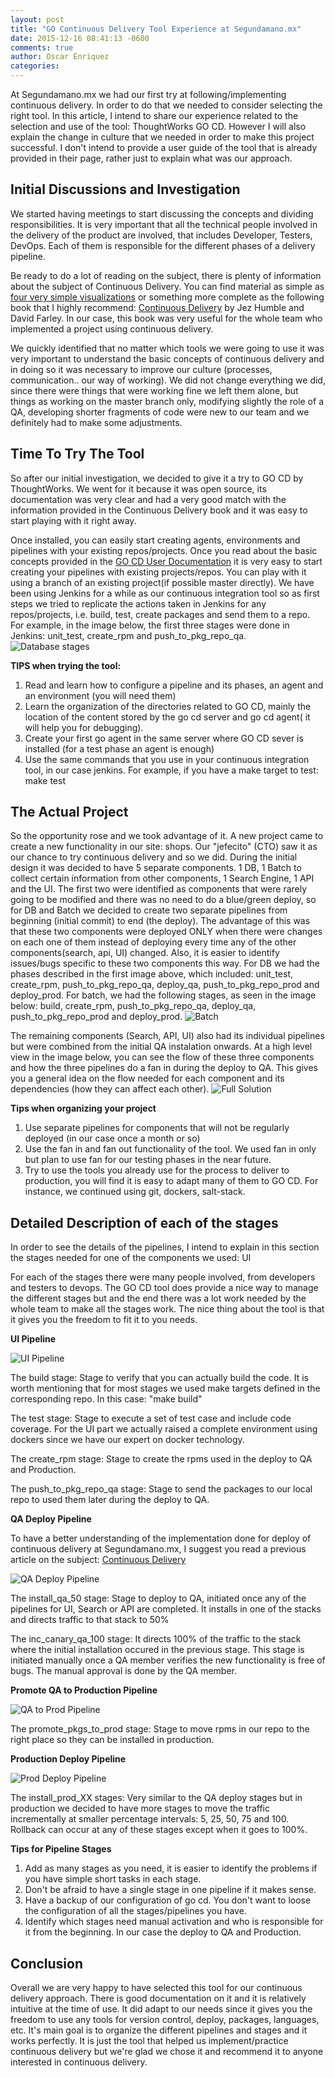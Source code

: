 ```yaml
---
layout: post
title: "GO Continuous Delivery Tool Experience at Segundamano.mx"
date: 2015-12-16 08:41:13 -0600
comments: true
author: Oscar Enriquez
categories: 
---
```


At Segundamano.mx we had our first try at following/implementing continuous delivery. In order to do that we needed to consider selecting the right tool. In this article, I intend to share our experience related to the selection and use of the tool: ThoughtWorks GO CD. However I will also explain the change in culture that we needed in order to make this project successful. I don't intend to provide a user guide of the tool that is already provided in their page, rather just to explain what was our approach.

**Initial Discussions and Investigation** 
---------------------------------------------------------
We started having meetings to start discussing the concepts and dividing responsibilities. It is very important that all the technical people involved in the delivery of the product are involved, that includes Developer, Testers, DevOps. Each of them is responsible for the different phases of a delivery pipeline.
 
Be ready to do a lot of reading on the subject, there is plenty of information about the subject of Continuous Delivery. You can find material as simple as [four very simple visualizations](http://continuousdelivery.com/2014/02/visualizations-of-continuous-delivery/) or something more complete as the following book that I highly recommend: [Continuous Delivery](http://martinfowler.com/books/continuousDelivery.html) by Jez Humble and David Farley. In our case, this book was very useful for the whole team who implemented a project using continuous delivery. 

We quickly identified that no matter which tools we were going to use it was very important to understand the basic concepts of continuous delivery and in doing so it was necessary to improve our culture (processes, communication.. our way of working). We did not change everything we did, since there were things that were working fine we left them alone, but things as working on the master branch only, modifying slightly the role of a QA, developing shorter fragments of code were new to our team and we definitely had to make some adjustments. 
 

**Time To Try The Tool**
----------------------------------
So after our initial investigation, we decided to give it a try to GO CD by ThoughtWorks. We went for it because it was open source, its documentation was very clear and had a very good match with the information provided in the Continuous Delivery book and it was easy to start playing with it right away.  

Once installed, you can easily start creating agents, environments and pipelines with your existing repos/projects. Once you read about the basic concepts provided in the [GO CD User Documentation](https://www.go.cd/documentation/user/15.2.0/) it is very easy to start creating your pipelines with existing projects/repos. You can play with it using a branch of an existing project(if possible master directly). We have been using Jenkins for a while as our continuous integration tool so as first steps we tried to replicate the actions taken in Jenkins for any repos/projects, i.e. build, test, create packages and send them to a repo. For example, in the image below, the first three stages were done in Jenkins: unit_test, create_rpm and push_to_pkg_repo_qa.
![Database stages](/images/databasestages.png)

**TIPS when trying the tool:** 

1. Read and learn how to configure a pipeline and its phases, an agent and an environment (you will need them)
2. Learn the organization of the directories related to GO CD, mainly the location of the content stored by the go cd server and go cd agent( it will help you for debugging).
3. Create your first go agent in the same server where GO CD sever is installed (for a test phase an agent is enough) 
4. Use the same commands that you use in your continuous integration tool, in our case jenkins. For example, if you have a make target to test: make test

**The Actual Project**
-----------------------
So the opportunity rose and we took advantage of it. A new project came to create a new functionality in our site: shops. Our "jefecito" (CTO) saw it as our chance to try continuous delivery and so we did. 
During the initial design it was decided to have 5 separate components. 1 DB, 1 Batch to collect certain information from other components, 1 Search Engine, 1 API and the UI. The first two were identified as components that were rarely going to be modified and there was no need to do a blue/green deploy, so for DB and Batch we decided to create two separate pipelines from beginning (initial commit) to end (the deploy). The advantage of this was that these two components were deployed ONLY when there were changes on each one of them instead of deploying every time any of the other components(search, api, UI) changed. Also, it is easier to identify issues/bugs specific to these two components this way. 
For DB we had the phases described in the first image above, which included: unit_test, create_rpm, push_to_pkg_repo_qa, deploy_qa, push_to_pkg_repo_prod and deploy_prod.
For batch, we had the following stages, as seen in the image below: build, create_rpm, push_to_pkg_repo_qa, deploy_qa, push_to_pkg_repo_prod and deploy_prod. 
![Batch](/images/batch.png)

The remaining components (Search, API, UI) also had its individual pipelines but were combined from the initial QA instalation onwards. 
At a high level view in the image below, you can see the flow of these three components and how the three pipelines do a fan in during the deploy to QA. This gives you a general idea on the flow needed for each component and its dependencies (how they can affect each other).
![Full Solution](/images/shopsfullpipelines.png)

**Tips when organizing your project**

1. Use separate pipelines for components that will not be regularly deployed (in our case once a month or so)
2. Use the fan in and fan out functionality of the tool. We used fan in only but plan to use fan for our testing phases in the near future.
3. Try to use the tools you already use for the process to deliver to production, you will find it is easy to adapt many of them to GO CD. For instance, we continued using git, dockers, salt-stack.



**Detailed Description of each of the stages**
--------------------------------------------
In order to see the details of the pipelines, I intend to explain in this section the stages needed for one of the components we used: UI

For each of the stages there were many people involved, from developers and testers to devops. The GO CD tool does provide a nice way to manage the different stages but and the end there was a lot work needed by the whole team to make all the stages work. The nice thing about the tool is that it gives you the freedom to fit it to you needs. 

**UI Pipeline**

![UI Pipeline](/images/uipipeline.png)

The build stage: Stage to verify that you can actually build the code. It is worth mentioning that for most stages we used make targets defined in the corresponding repo. In this case: "make build" 

The test stage: Stage to execute a set of test case and include code coverage. For the UI part we actually raised a complete environment using dockers since we have our expert on docker technology.

The create_rpm stage: Stage to create the rpms used in the deploy to QA and Production. 

The push_to_pkg_repo_qa stage:  Stage to send the packages to our local repo to used them later during the deploy to QA.


**QA Deploy Pipeline**

To have a better understanding of the implementation done for deploy of continuous delivery at Segundamano.mx, I suggest you read a previous article on the subject: [Continuous Delivery](http://backstage.segundamano.mx/blog/2015/07/01/continuous-delivery/)

![QA Deploy Pipeline](/images/qainstallpipeline.png)

The install_qa_50 stage: Stage to deploy to QA, initiated once any of the pipelines for UI, Search or API are completed. It installs in one of the stacks and directs traffic to that stack to 50% 

The inc_canary_qa_100 stage: It directs 100% of the traffic to the stack where the initial installation occured in the previous stage. This stage is initiated manually once a QA member verifies the new functionality is free of bugs. The manual approval is done by the QA member.


**Promote QA to Production Pipeline**

![QA to Prod Pipeline](/images/qatoprodpipeline.png)

The promote_pkgs_to_prod stage: Stage to move rpms in our repo to the right place so they can be installed in production.

**Production Deploy Pipeline**

![Prod Deploy Pipeline](/images/prodpipeline.png)

The install_prod_XX stages: Very similar to the QA deploy stages but in production we decided to have more stages to move the traffic incrementally at smaller percentage intervals: 5, 25, 50, 75 and 100. Rollback can occur at any of these stages except when it goes to 100%.

**Tips for Pipeline Stages**

1. Add as many stages as you need, it is easier to identify the problems if you have simple short tasks in each stage. 
2. Don't be afraid to have a single stage in one pipeline if it makes sense.
3. Have a backup of our configuration of go cd. You don't want to loose the configuration of all the stages/pipelines you have.
4. Identify which stages need manual activation and who is responsible for it from the beginning. In our case the deploy to QA and Production.

**Conclusion**
--------------------------------------------
Overall we are very happy to have selected this tool for our continuous delivery approach. There is good documentation on it and it is relatively intuitive at the time of use. It did adapt to our needs since it gives you the freedom to use any tools for version control, deploy, packages, languages,  etc. It's main goal is to organize the different pipelines and stages and it works perfectly. It is just the tool that helped us implement/practice continuous delivery but we're glad we chose it and recommend it to anyone interested in continuous delivery.


